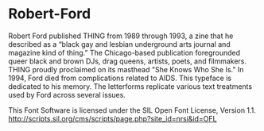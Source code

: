 # Robert-Ford

Robert Ford published THING from 1989 through 1993, a zine that he described as a “black gay and lesbian underground arts journal and magazine kind of thing.” The Chicago-based publication foregrounded queer black and brown DJs, drag queens, artists, poets, and filmmakers. THING proudly proclaimed on its masthead "She Knows Who She Is." In 1994, Ford died from complications related to AIDS. This typeface is dedicated to his memory. The letterforms replicate various text treatments used by Ford across several issues.

This Font Software is licensed under the SIL Open Font License, Version 1.1.
http://scripts.sil.org/cms/scripts/page.php?site_id=nrsi&id=OFL
